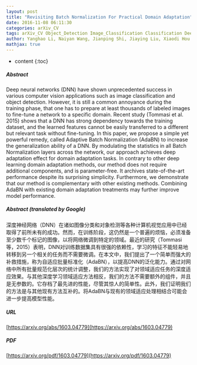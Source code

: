 ```yaml
---
layout: post
title: "Revisiting Batch Normalization For Practical Domain Adaptation"
date: 2016-11-08 06:11:30
categories: arXiv_CV
tags: arXiv_CV Object_Detection Image_Classification Classification Deep_Learning Detection
author: Yanghao Li, Naiyan Wang, Jianping Shi, Jiaying Liu, Xiaodi Hou
mathjax: true
---
```


* content
{:toc}

##### Abstract
Deep neural networks (DNN) have shown unprecedented success in various computer vision applications such as image classification and object detection. However, it is still a common annoyance during the training phase, that one has to prepare at least thousands of labeled images to fine-tune a network to a specific domain. Recent study (Tommasi et al. 2015) shows that a DNN has strong dependency towards the training dataset, and the learned features cannot be easily transferred to a different but relevant task without fine-tuning. In this paper, we propose a simple yet powerful remedy, called Adaptive Batch Normalization (AdaBN) to increase the generalization ability of a DNN. By modulating the statistics in all Batch Normalization layers across the network, our approach achieves deep adaptation effect for domain adaptation tasks. In contrary to other deep learning domain adaptation methods, our method does not require additional components, and is parameter-free. It archives state-of-the-art performance despite its surprising simplicity. Furthermore, we demonstrate that our method is complementary with other existing methods. Combining AdaBN with existing domain adaptation treatments may further improve model performance.

##### Abstract (translated by Google)
深度神经网络（DNN）在诸如图像分类和对象检测等各种计算机视觉应用中已经取得了前所未有的成功。然而，在训练阶段，这仍然是一个普遍的烦恼，必须准备至少数千个标记的图像，以将网络微调到特定的领域。最近的研究（Tommasi等，2015）表明，DNN对训练数据集具有很强的依赖性，学习的特征不能轻易地转移到另一个相关的任务而不需要微调。在本文中，我们提出了一个简单而强大的补救措施，称为自适应批量标准化（AdaBN），以提高DNN的泛化能力。通过对网络中所有批量规范化层次的统计调整，我们的方法实现了对领域适应任务的深度适应效果。与其他深度学习领域适应方法相反，我们的方法不需要额外的组件，并且是无参数的。它存档了最先进的性能，尽管其惊人的简单性。此外，我们证明我们的方法是与其他现有方法互补的。将AdaBN与现有的领域适应处理相结合可能会进一步提高模型性能。

##### URL
[https://arxiv.org/abs/1603.04779](https://arxiv.org/abs/1603.04779)

##### PDF
[https://arxiv.org/pdf/1603.04779](https://arxiv.org/pdf/1603.04779)

